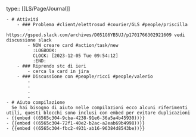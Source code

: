 type:: [[LS/Page/Journal]]

	- # Attivitá
		- ### Problema #client/elettrosud #courier/GLS #people/priscilla
			- https://gsped.slack.com/archives/D051G6YB5UJ/p1701766302921609 vedi discussione slack
			- NOW creare card #action/task/new
			  :LOGBOOK:
			  CLOCK: [2023-12-05 Tue 09:54:12]
			  :END:
		- ### Riprendo stc di ieri
			- cerca la card in jira
		- ### Discussione con #people/ricci #people/valerio
			-
			-
			-
			-
	- # Aiuto compilazione
	  Se hai bisogno di aiuto nelle compilazioni ecco alcuni riferimenti utili, questi blocchi sono inclusi con embed per evitare duplicazioni
	- {{embed ((6565c304-9cba-4238-91e6-36a5a4b45930))}}
	- {{embed ((6565c304-72f1-40e2-b2ac-a2eab69b4998))}}
	- {{embed ((6565c304-fbc2-4931-ab16-96384d8543be))}}